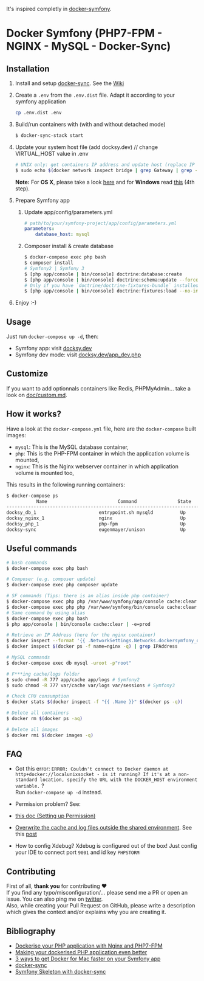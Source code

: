 It's inspired completly in [docker-symfony](https://github.com/maxpou/docker-symfony).

# Docker Symfony (PHP7-FPM - NGINX - MySQL - Docker-Sync)

## Installation

1. Install and setup [docker-sync](https://github.com/EugenMayer/docker-sync). See the [Wiki](https://github.com/EugenMayer/docker-sync/wiki)

2. Create a `.env` from the `.env.dist` file. Adapt it according to your symfony application

    ```bash
    cp .env.dist .env
    ```
3. Build/run containers with (with and without detached mode)

    ```bash
    $ docker-sync-stack start
    ```
4. Update your system host file (add docksy.dev) // change VIRTUAL_HOST value in .env

    ```bash
    # UNIX only: get containers IP address and update host (replace IP according to your configuration) (on Windows, edit C:\Windows\System32\drivers\etc\hosts)
    $ sudo echo $(docker network inspect bridge | grep Gateway | grep -o -E '[0-9\.]+') "docksy.dev" >> /etc/hosts
    ```

    **Note:** For **OS X**, please take a look [here](https://docs.docker.com/docker-for-mac/networking/) and for **Windows** read [this](https://docs.docker.com/docker-for-windows/#/step-4-explore-the-application-and-run-examples) (4th step).

5. Prepare Symfony app
    1. Update app/config/parameters.yml

        ```yml
        # path/to/your/symfony-project/app/config/parameters.yml
        parameters:
            database_host: mysql
        ```

    2. Composer install & create database

        ```bash
        $ docker-compose exec php bash
        $ composer install
        # Symfony2 | Symfony 3
        $ [php app/console | bin/console] doctrine:database:create
        $ [php app/console | bin/console] doctrine:schema:update --force
        # Only if you have `doctrine/doctrine-fixtures-bundle` installed
        $ [php app/console | bin/console] doctrine:fixtures:load --no-interaction
        ```

6. Enjoy :-)

## Usage

Just run `docker-compose up -d`, then:

* Symfony app: visit [docksy.dev](http://symfony.dev)  
* Symfony dev mode: visit [docksy.dev/app_dev.php](http://symfony.dev/app_dev.php)  

## Customize

If you want to add optionnals containers like Redis, PHPMyAdmin... take a look on [doc/custom.md](https://github.com/maxpou/docker-symfony/blob/master/doc/custom.md).

## How it works?

Have a look at the `docker-compose.yml` file, here are the `docker-compose` built images:

* `mysql`: This is the MySQL database container,
* `php`: This is the PHP-FPM container in which the application volume is mounted,
* `nginx`: This is the Nginx webserver container in which application volume is mounted too,

This results in the following running containers:

```bash
$ docker-compose ps
           Name                          Command               State              Ports            
--------------------------------------------------------------------------------------------------
docksy_db_1                       entrypoint.sh mysqld          Up      0.0.0.0:3306->3306/tcp      
docksy_nginx_1                    nginx                         Up      443/tcp, 0.0.0.0:80->80/tcp
docksy_php_1                      php-fpm                       Up      0.0.0.0:9000->9000/tcp      
docksy-sync                       eugenmayer/unison             Up      500/tcp, 192.168.99.100:32768->5000/tcp 


```

## Useful commands

```bash
# bash commands
$ docker-compose exec php bash

# Composer (e.g. composer update)
$ docker-compose exec php composer update

# SF commands (Tips: there is an alias inside php container)
$ docker-compose exec php php /var/www/symfony/app/console cache:clear # Symfony2
$ docker-compose exec php php /var/www/symfony/bin/console cache:clear # Symfony3
# Same command by using alias
$ docker-compose exec php bash
$ php app/console | bin/console cache:clear | -e=prod

# Retrieve an IP Address (here for the nginx container)
$ docker inspect --format '{{ .NetworkSettings.Networks.dockersymfony_default.IPAddress }}' $(docker ps -f name=nginx -q)
$ docker inspect $(docker ps -f name=nginx -q) | grep IPAddress

# MySQL commands
$ docker-compose exec db mysql -uroot -p"root"

# F***ing cache/logs folder
$ sudo chmod -R 777 app/cache app/logs # Symfony2
$ sudo chmod -R 777 var/cache var/logs var/sessions # Symfony3

# Check CPU consumption
$ docker stats $(docker inspect -f "{{ .Name }}" $(docker ps -q))

# Delete all containers
$ docker rm $(docker ps -aq)

# Delete all images
$ docker rmi $(docker images -q)
```

## FAQ

* Got this error: `ERROR: Couldn't connect to Docker daemon at http+docker://localunixsocket - is it running?
If it's at a non-standard location, specify the URL with the DOCKER_HOST environment variable.` ?  
Run `docker-compose up -d` instead.

* Permission problem? See:
 - [this doc (Setting up Permission)](http://symfony.com/doc/current/book/installation.html#checking-symfony-application-configuration-and-setup)

* [Overwrite the cache and log files outside the shared environment](https://symfony.com/doc/current/configuration/override_dir_structure.html#override-cache-dir). See this [post](https://beberlei.de/2013/08/19/speedup_symfony2_on_vagrant_boxes.html)

* How to config Xdebug? Xdebug is configured out of the box! Just config your IDE to connect port  `9001` and id key `PHPSTORM`

## Contributing

First of all, **thank you** for contributing ♥  
If you find any typo/misconfiguration/... please send me a PR or open an issue. You can also ping me on [twitter](https://twitter.com/nietzscheson).  
Also, while creating your Pull Request on GitHub, please write a description which gives the context and/or explains why you are creating it.

## Bibliography
* [Dockerise your PHP application with Nginx and PHP7-FPM](http://geekyplatypus.com/dockerise-your-php-application-with-nginx-and-php7-fpm/)
* [Making your dockerised PHP application even better](http://geekyplatypus.com/making-your-dockerised-php-application-even-better/)
* [3 ways to get Docker for Mac faster on your Symfony app](http://blog.michaelperrin.fr/2017/04/14/docker-for-mac-on-a-symfony-app/)
* [docker-sync](http://docker-sync.io/)
* [Symfony Skeleton with docker-sync](https://github.com/timglabisch/symfony_docker_sync)

